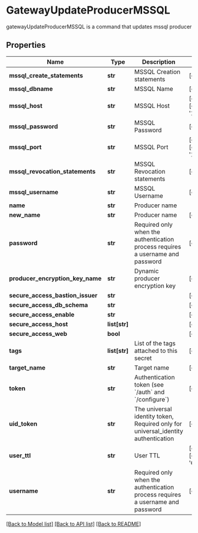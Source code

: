 # GatewayUpdateProducerMSSQL

gatewayUpdateProducerMSSQL is a command that updates mssql producer
## Properties
Name | Type | Description | Notes
------------ | ------------- | ------------- | -------------
**mssql_create_statements** | **str** | MSSQL Creation statements | [optional] 
**mssql_dbname** | **str** | MSSQL Name | [optional] 
**mssql_host** | **str** | MSSQL Host | [optional] [default to '127.0.0.1']
**mssql_password** | **str** | MSSQL Password | [optional] 
**mssql_port** | **str** | MSSQL Port | [optional] [default to '1433']
**mssql_revocation_statements** | **str** | MSSQL Revocation statements | [optional] 
**mssql_username** | **str** | MSSQL Username | [optional] 
**name** | **str** | Producer name | 
**new_name** | **str** | Producer name | [optional] 
**password** | **str** | Required only when the authentication process requires a username and password | [optional] 
**producer_encryption_key_name** | **str** | Dynamic producer encryption key | [optional] 
**secure_access_bastion_issuer** | **str** |  | [optional] 
**secure_access_db_schema** | **str** |  | [optional] 
**secure_access_enable** | **str** |  | [optional] 
**secure_access_host** | **list[str]** |  | [optional] 
**secure_access_web** | **bool** |  | [optional] 
**tags** | **list[str]** | List of the tags attached to this secret | [optional] 
**target_name** | **str** | Target name | [optional] 
**token** | **str** | Authentication token (see &#x60;/auth&#x60; and &#x60;/configure&#x60;) | [optional] 
**uid_token** | **str** | The universal identity token, Required only for universal_identity authentication | [optional] 
**user_ttl** | **str** | User TTL | [optional] [default to '60m']
**username** | **str** | Required only when the authentication process requires a username and password | [optional] 

[[Back to Model list]](../README.md#documentation-for-models) [[Back to API list]](../README.md#documentation-for-api-endpoints) [[Back to README]](../README.md)


